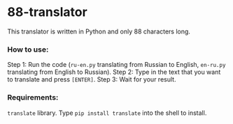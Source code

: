# 88-translator
 This translator is written in Python and only 88 characters long.

### How to use:
Step 1: Run the code (`ru-en.py` translating from Russian to English, `en-ru.py` translating from English to Russian).
Step 2: Type in the text that you want to translate and press `[ENTER]`.
Step 3: Wait for your result.

### Requirements:
`translate` library.
Type `pip install translate` into the shell to install.
